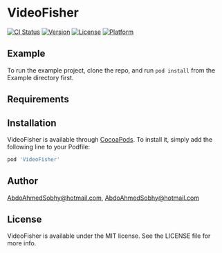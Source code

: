 # VideoFisher

[![CI Status](https://img.shields.io/travis/AbdoAhmedSobhy@hotmail.com/VideoFisher.svg?style=flat)](https://travis-ci.org/AbdoAhmedSobhy@hotmail.com/VideoFisher)
[![Version](https://img.shields.io/cocoapods/v/VideoFisher.svg?style=flat)](https://cocoapods.org/pods/VideoFisher)
[![License](https://img.shields.io/cocoapods/l/VideoFisher.svg?style=flat)](https://cocoapods.org/pods/VideoFisher)
[![Platform](https://img.shields.io/cocoapods/p/VideoFisher.svg?style=flat)](https://cocoapods.org/pods/VideoFisher)

## Example

To run the example project, clone the repo, and run `pod install` from the Example directory first.

## Requirements

## Installation

VideoFisher is available through [CocoaPods](https://cocoapods.org). To install
it, simply add the following line to your Podfile:

```ruby
pod 'VideoFisher'
```

## Author

AbdoAhmedSobhy@hotmail.com, AbdoAhmedSobhy@hotmail.com

## License

VideoFisher is available under the MIT license. See the LICENSE file for more info.

